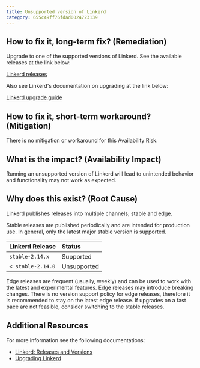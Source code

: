 ```yaml
---
title: Unsupported version of Linkerd
category: 655c49ff76fdad0024723139
---
```


## How to fix it, long-term fix? (Remediation)

Upgrade to one of the supported versions of Linkerd. See the available releases at the link below: 

[Linkerd releases](https://github.com/linkerd/linkerd2/releases)

Also see Linkerd's documentation on upgrading at the link below:

[Linkerd upgrade guide](https://linkerd.io/2.13/tasks/upgrade/)

## How to fix it, short-term workaround? (Mitigation)

There is no mitigation or workaround for this Availability Risk.

## What is the impact? (Availability Impact)

Running an unsupported version of Linkerd will lead to unintended behavior and functionality may not work as expected.

## Why does this exist? (Root Cause)

Linkerd publishes releases into multiple channels; stable and edge. 

Stable releases are published periodically and are intended for production use. In general, only the latest major stable version is supported.

| Linkerd Release   | Status      |
| :---------------- | :---------- |
| `stable-2.14.x`   | Supported   |
| `< stable-2.14.0` | Unsupported |

Edge releases are frequent (usually, weekly) and can be used to work with the latest and experimental features. Edge releases may introduce breaking changes. There is no version support policy for edge releases, therefore it is recommended to stay on the latest edge release. If upgrades on a fast pace are not feasible, consider switching to the stable releases.

## Additional Resources

For more information see the following documentations: 

- [Linkerd: Releases and Versions](https://linkerd.io/releases/)
- [Upgrading Linkerd](https://linkerd.io/2.13/tasks/upgrade)